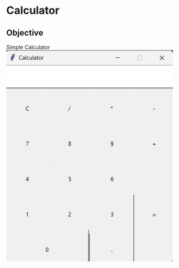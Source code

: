 <h1><b>Calculator</b></h1>

<h2>Objective</h2>
Simple Calculator 
<img src="Screenshot 2024-07-21 020213.png" alt="Main Screen" style="max-width:100%; height:auto;">
